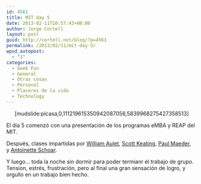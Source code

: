 ```yaml
---
id: 4561
title: MIT day 5
date: 2013-02-11T16:57:43+00:00
author: Jorge Cortell
layout: post
guid: http://cortell.net/blog/?p=4561
permalink: /2013/02/11/mit-day-5/
wpsd_autopost:
  - "1"
categories:
  - Geek Fun
  - General
  - Otras cosas
  - Personal
  - Placeres de la vida
  - Technology
---
```

<p style="text-align: center">
  [mudslide:picasa,0,111219615350942087056,5839968275427358513]
</p>

El día 5 comenzó con una presentación de los programas eMBA y REAP del MIT.

Después, clases impartidas por [William Aulet](http://executive.mit.edu/faculty/profile/58-william-aulet), [Scott Keating](http://executive.mit.edu/faculty/profile/132-scott-keating), [Paul Maeder](http://executive.mit.edu/faculty/profile/285-paul-maeder), y [Antoinette Schoar](http://executive.mit.edu/faculty/profile/68-antoinette-schoar).[  
](http://executive.mit.edu/faculty/profile/194-scott-stern) 

Y luego... toda la noche sin dormir para poder termianr el trabajo de grupo. Tension, estrés, frustración, pero al final una gran sensación de logro, y orgullo en un trabajo bien hecho.